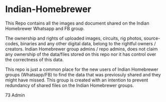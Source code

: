 # Indian-Homebrewer
This Repo contains all the images and document shared on the Indian Homebrewer Whatsapp and FB group. 

The ownership and rights of uploaded images, circuits, rig photos, source-codes, binaries and any other digital data, belong to the rightful owners / creators. Indian Homebrewer group admins / repo admins, does not claim any ownership of the data/files stored 
on this repo nor it has control over the correctness of this data.

This repo is just a common place for the new users of Indian Homebrewer groups (Whatsapp/FB) to find the data that was 
previosuly shared and they might have missed. This group is created with an intention to prevent redundancy of shared 
files on the Indian Homebrewer groups.

73
Admin
